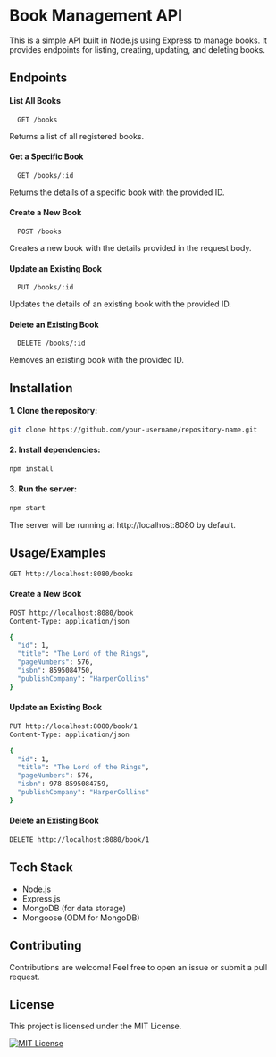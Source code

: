 
# Book Management API

This is a simple API built in Node.js using Express to manage books. It provides endpoints for listing, creating, updating, and deleting books.


## Endpoints


#### List All Books
```http
  GET /books
```
Returns a list of all registered books.

#### Get a Specific Book

```http
  GET /books/:id
```

Returns the details of a specific book with the provided ID.

#### Create a New Book

```http
  POST /books
```
Creates a new book with the details provided in the request body.

#### Update an Existing Book

```http
  PUT /books/:id
```
Updates the details of an existing book with the provided ID.

#### Delete an Existing Book

```http
  DELETE /books/:id
```
Removes an existing book with the provided ID.

## Installation

#### 1. Clone the repository:

```bash
git clone https://github.com/your-username/repository-name.git

```
#### 2. Install dependencies:

```bash
npm install

```

#### 3. Run the server:

```bash
npm start

```
The server will be running at http://localhost:8080 by default.
## Usage/Examples

```bash
GET http://localhost:8080/books

```

#### Create a New Book

```bash
POST http://localhost:8080/book
Content-Type: application/json

{
  "id": 1,
  "title": "The Lord of the Rings",
  "pageNumbers": 576,
  "isbn": 8595084750,
  "publishCompany": "HarperCollins"
}
```

#### Update an Existing Book

```bash
PUT http://localhost:8080/book/1
Content-Type: application/json

{
  "id": 1,
  "title": "The Lord of the Rings",
  "pageNumbers": 576,
  "isbn": 978-8595084759,
  "publishCompany": "HarperCollins"
}
```

#### Delete an Existing Book

```bash
DELETE http://localhost:8080/book/1
```
## Tech Stack

- Node.js
- Express.js
- MongoDB (for data storage)
- Mongoose (ODM for MongoDB)
## Contributing

Contributions are welcome! Feel free to open an issue or submit a pull request.

## License

This project is licensed under the MIT License.

[![MIT License](https://img.shields.io/badge/License-MIT-green.svg)](https://choosealicense.com/licenses/mit/)

